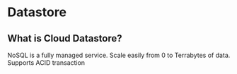 # Datastore

## What is Cloud Datastore?
NoSQL is a fully managed service.
Scale easily from 0 to Terrabytes of data.
Supports ACID transaction